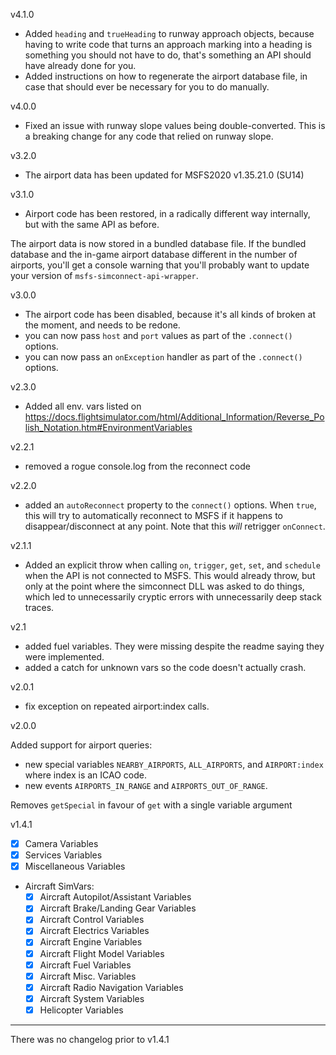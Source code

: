 v4.1.0

- Added `heading` and `trueHeading` to runway approach objects, because having to write code that turns an approach marking into a heading is something you should not have to do, that's something an API should have already done for you.
- Added instructions on how to regenerate the airport database file, in case that should ever be necessary for you to do manually.

v4.0.0

- Fixed an issue with runway slope values being double-converted. This is a breaking change for any code that relied on runway slope.

v3.2.0

- The airport data has been updated for MSFS2020 v1.35.21.0 (SU14)

v3.1.0

- Airport code has been restored, in a radically different way internally, but with the same API as before.

The airport data is now stored in a bundled database file. If the bundled database and the in-game airport database different in the number of airports, you'll get a console warning that you'll probably want to update your version of `msfs-simconnect-api-wrapper`.

v3.0.0

- The airport code has been disabled, because it's all kinds of broken at the moment, and needs to be redone.
- you can now pass `host` and `port` values as part of the `.connect()` options.
- you can now pass an `onException` handler as part of the `.connect()` options.

v2.3.0

- Added all env. vars listed on https://docs.flightsimulator.com/html/Additional_Information/Reverse_Polish_Notation.htm#EnvironmentVariables

v2.2.1

- removed a rogue console.log from the reconnect code

v2.2.0

- added an `autoReconnect` property to the `connect()` options. When `true`, this will try to automatically reconnect to MSFS if it happens to disappear/disconnect at any point. Note that this _will_ retrigger `onConnect`.

v2.1.1

- Added an explicit throw when calling `on`, `trigger`, `get`, `set`, and `schedule` when the API is not
  connected to MSFS. This would already throw, but only at the point where the simconnect DLL was asked
  to do things, which led to unnecessarily cryptic errors with unnecessarily deep stack traces.

v2.1

- added fuel variables. They were missing despite the readme saying they were implemented.
- added a catch for unknown vars so the code doesn't actually crash.

v2.0.1

- fix exception on repeated airport:index calls.

v2.0.0

Added support for airport queries:

- new special variables `NEARBY_AIRPORTS`, `ALL_AIRPORTS`, and `AIRPORT:index` where index is an ICAO code.
- new events `AIRPORTS_IN_RANGE` and `AIRPORTS_OUT_OF_RANGE`.

Removes `getSpecial` in favour of `get` with a single variable argument

v1.4.1

- [x] Camera Variables
- [x] Services Variables
- [x] Miscellaneous Variables
- Aircraft SimVars:
  - [x] Aircraft Autopilot/Assistant Variables
  - [x] Aircraft Brake/Landing Gear Variables
  - [x] Aircraft Control Variables
  - [x] Aircraft Electrics Variables
  - [x] Aircraft Engine Variables
  - [x] Aircraft Flight Model Variables
  - [x] Aircraft Fuel Variables
  - [x] Aircraft Misc. Variables
  - [x] Aircraft Radio Navigation Variables
  - [x] Aircraft System Variables
  - [x] Helicopter Variables

---

There was no changelog prior to v1.4.1
